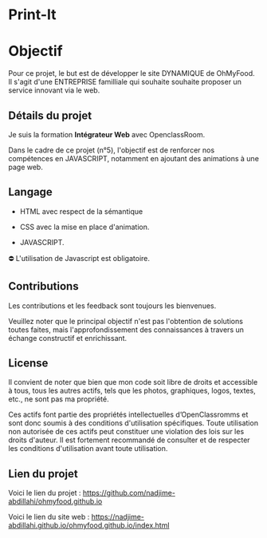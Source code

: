 # Print-It 

# Objectif

Pour ce projet, le but est de développer le site DYNAMIQUE de OhMyFood. Il s'agit d'une ENTREPRISE familliale qui souhaite souhaite proposer un service innovant via le web.

## Détails du projet

Je suis la formation
**Intégrateur Web**
avec OpenclassRoom.

Dans le cadre de ce projet (n°5), l'objectif est de renforcer nos compétences en JAVASCRIPT, notamment en ajoutant des animations à une page web.


## Langage

-   HTML avec respect de la sémantique

-   CSS avec la mise en place d'animation.

-   JAVASCRIPT.

⛔ L'utilisation de Javascript est obligatoire.

## Contributions

Les contributions et les feedback sont toujours les bienvenues.

Veuillez noter que le principal objectif n'est pas l'obtention de solutions toutes faites, mais l'approfondissement des connaissances à travers un échange constructif et enrichissant.


## License

Il convient de noter que bien que mon code soit libre de droits et accessible à tous, tous les autres actifs, tels que les photos, graphiques, logos, textes, etc., ne sont pas ma propriété.

Ces actifs font partie des propriétés intellectuelles d’OpenClassromms et sont donc soumis à des conditions d'utilisation spécifiques. Toute utilisation non autorisée de ces actifs peut constituer une violation des lois sur les droits d'auteur. Il est fortement recommandé de consulter et de respecter les conditions d'utilisation avant toute utilisation.

## Lien du projet

Voici le lien du projet : https://github.com/nadjime-abdillahi/ohmyfood.github.io


Voici le lien du site web : https://nadjime-abdillahi.github.io/ohmyfood.github.io/index.html
